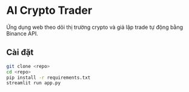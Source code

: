 # AI Crypto Trader

Ứng dụng web theo dõi thị trường crypto và giả lập trade tự động bằng Binance API.

## Cài đặt

```bash
git clone <repo>
cd <repo>
pip install -r requirements.txt
streamlit run app.py
